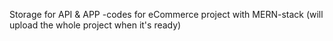 Storage for API & APP -codes for eCommerce project with MERN-stack (will upload the whole project when it's ready)
